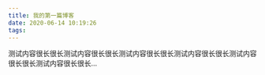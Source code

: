 ```yaml
---
title: 我的第一篇博客
date: 2020-06-14 10:19:26
tags:
---
```


测试内容很长很长测试内容很长很长测试内容很长很长测试内容很长很长测试内容很长很长测试内容很长很长...
